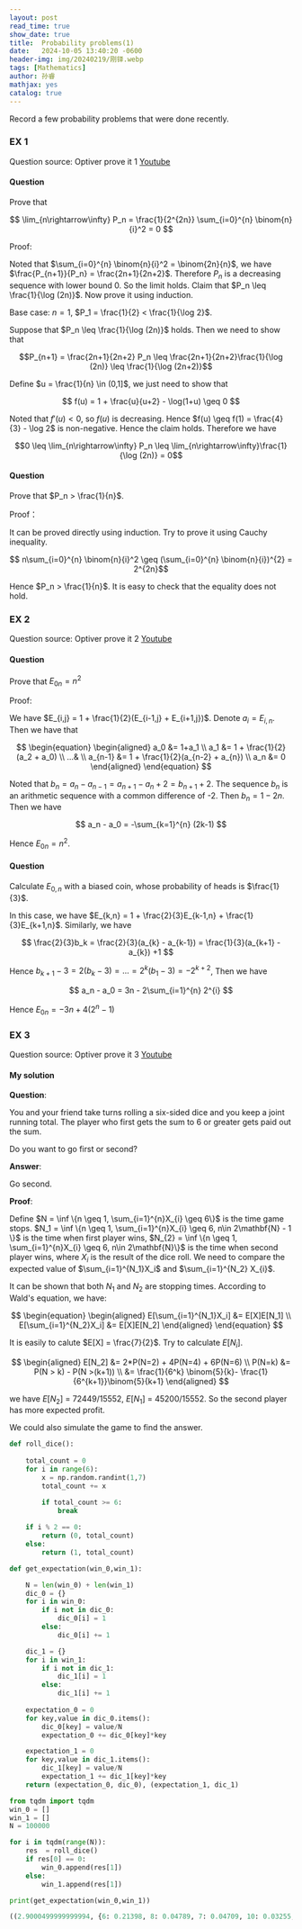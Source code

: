 ```yaml
---
layout: post
read_time: true
show_date: true
title:  Probability problems(1)
date:   2024-10-05 13:40:20 -0600
header-img: img/20240219/刚铎.webp
tags: [Mathematics]
author: 孙睿
mathjax: yes
catalog: true
---
```


Record a few probability problems that were done recently.

### EX 1 

Question source: Optiver prove it 1 [Youtube](https://www.youtube.com/watch?v=fmtscKsfMTg) 

#### Question 

Prove that 

$$ \lim_{n\rightarrow\infty} P_n = \frac{1}{2^{2n}} \sum_{i=0}^{n} \binom{n}{i}^2 = 0 
$$ 

Proof: 

Noted that $\sum_{i=0}^{n} \binom{n}{i}^2 = \binom{2n}{n}$, we have $\frac{P_{n+1}}{P_n} = \frac{2n+1}{2n+2}$. Therefore $P_n$ is a decreasing sequence with lower bound 0. So the limit holds. Claim that $P_n \leq \frac{1}{\log (2n)}$. Now prove it using induction. 

Base case: $n=1$, $P_1 = \frac{1}{2}  < \frac{1}{\log 2}$. 

Suppose that $P_n \leq \frac{1}{\log (2n)}$ holds. Then we need to show that 

$$P_{n+1} = \frac{2n+1}{2n+2} P_n \leq \frac{2n+1}{2n+2}\frac{1}{\log (2n)} \leq \frac{1}{\log (2n+2)}$$

Define $u = \frac{1}{n} \in (0,1]$, we just need to show that 

$$ f(u) = 1 + \frac{u}{u+2} - \log(1+u) \geq 0 $$ 

Noted that $f'(u) < 0$, so $f(u)$ is decreasing. Hence $f(u) \geq f(1) = \frac{4}{3} - \log 2$ is non-negative. Hence the claim holds. Therefore we have 

$$0 \leq \lim_{n\rightarrow\infty} P_n \leq \lim_{n\rightarrow\infty}\frac{1}{\log (2n)} = 0$$

#### Question 

Prove that $P_n > \frac{1}{n}$.

Proof：

It can be proved directly using induction. Try to prove it using Cauchy inequality. 

$$ n\sum_{i=0}^{n} \binom{n}{i}^2 \geq (\sum_{i=0}^{n} \binom{n}{i})^{2} = 2^{2n}$$

Hence $P_n  > \frac{1}{n}$. It is easy to check that the equality does not hold. 

### EX 2

Question source: Optiver prove it 2 [Youtube](https://www.youtube.com/watch?v=u76c4QDHXME)

#### Question 

Prove that $E_{0n} = n^{2}$

Proof:

We have $E_{i,j} = 1 + \frac{1}{2}(E_{i-1,j} + E_{i+1,j})$. Denote $a_{i} = E_{i,n}$. Then we have that 

$$
\begin{equation}
\begin{aligned}
a_0 &= 1+a_1 \\
a_1 &= 1 + \frac{1}{2}(a_2 + a_0) \\
...& \\
a_{n-1} &= 1 + \frac{1}{2}(a_{n-2} + a_{n}) \\
a_n &= 0
\end{aligned}
\end{equation}
$$

Noted that $b_n = a_n - a_{n-1} = a_{n+1} - a_n + 2 = b_{n+1} + 2$. The sequence $b_n$
is an arithmetic sequence with a common difference of -2. Then $b_n = 1-2n$. Then we have

$$
a_n - a_0 = -\sum_{k=1}^{n} (2k-1)
$$ 

Hence $E_{0n} = n^2$.

#### Question 

Calculate $E_{0,n}$ with a biased coin, whose probability of heads is $\frac{1}{3}$.

In this case, we have $E_{k,n} = 1 + \frac{2}{3}E_{k-1,n} + \frac{1}{3}E_{k+1,n}$. Similarly, we have 

$$ \frac{2}{3}b_k = \frac{2}{3}(a_{k} - a_{k-1}) = \frac{1}{3}(a_{k+1} - a_{k}) +1 $$

Hence $b_{k+1} - 3 = 2(b_k - 3) = ... = 2^{k}(b_1 - 3) = -2^{k+2}$, Then we have 

$$ a_n - a_0 = 3n - 2\sum_{i=1}^{n} 2^{i} $$ 

Hence $E_{0n} = -3n + 4(2^n - 1)$ 

### EX 3 

Question source: Optiver prove it 3 [Youtube](https://www.youtube.com/watch?v=YKE5SRXK_nI)

#### My solution

**Question**:

You and your friend take turns rolling a six-sided dice and you keep a joint running total. The player who first gets the sum to 6 or greater gets paid out the sum.

Do you want to go first or second?

**Answer**:

Go second.

**Proof**:

Define $N = \inf \{n \geq 1, \sum_{i=1}^{n}X_{i} \geq 6\}$ is the time game stops. $N_1 = \inf \{n \geq 1, \sum_{i=1}^{n}X_{i} \geq 6, n\in 2\mathbf{N} - 1 \}$ is the time when first player wins, $N_{2} = \inf \{n \geq 1, \sum_{i=1}^{n}X_{i} \geq 6, n\in 2\mathbf{N}\}$ is the time when second player wins, where $X_i$ is the result of the dice roll. We need to compare the expected value of $\sum_{i=1}^{N_1}X_i$ and $\sum_{i=1}^{N_2} X_{i}$. 

It can be shown that both $N_{1}$ and $N_{2}$ are stopping times. According to Wald's equation, we have: 

$$
\begin{equation}
\begin{aligned}
E[\sum_{i=1}^{N_1}X_i] &= E[X]E[N_1] \\
E[\sum_{i=1}^{N_2}X_i] &= E[X]E[N_2]
\end{aligned}
\end{equation}
$$

It is easily to calute $E[X] = \frac{7}{2}$. Try to calculate $E[N_i]$. 

$$
\begin{aligned}
E[N_2] &= 2*P(N=2) + 4P(N=4) + 6P(N=6) \\
P(N=k) &= P(N > k) - P(N >(k+1)) \\
&= \frac{1}{6^k} \binom{5}{k}- \frac{1}{6^{k+1}}\binom{5}{k+1}
\end{aligned}
$$ 

we have $E[N_2]$ = 72449/15552, $E[N_1]$ = 45200/15552. So the second player has more expected profit. 

We could also simulate the game to find the answer. 

```python
def roll_dice():
    
    total_count = 0
    for i in range(6):
        x = np.random.randint(1,7)
        total_count += x 

        if total_count >= 6:
            break 
    
    if i % 2 == 0:
        return (0, total_count)
    else:
        return (1, total_count)

def get_expectation(win_0,win_1): 

    N = len(win_0) + len(win_1)
    dic_0 = {}
    for i in win_0:
        if i not in dic_0:
            dic_0[i] = 1 
        else:
            dic_0[i] += 1

    dic_1 = {}
    for i in win_1:
        if i not in dic_1:
            dic_1[i] = 1 
        else:
            dic_1[i] += 1
    
    expectation_0 = 0
    for key,value in dic_0.items():
        dic_0[key] = value/N
        expectation_0 += dic_0[key]*key

    expectation_1 = 0
    for key,value in dic_1.items():
        dic_1[key] = value/N
        expectation_1 += dic_1[key]*key
    return (expectation_0, dic_0), (expectation_1, dic_1) 

from tqdm import tqdm
win_0 = []
win_1 = []
N = 100000

for i in tqdm(range(N)):
    res  = roll_dice()
    if res[0] == 0:
        win_0.append(res[1])
    else:
        win_1.append(res[1])

print(get_expectation(win_0,win_1))

((2.9000499999999994, {6: 0.21398, 8: 0.04789, 7: 0.04709, 10: 0.03255, 9: 0.04137, 11: 0.01869}), (4.6604, {8: 0.11893, 9: 0.09054, 6: 0.14704, 7: 0.14656, 11: 0.03234, 10: 0.06302}))
```